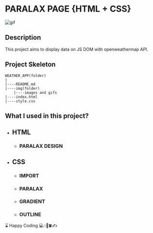 # PARALAX PAGE {HTML + CSS}

![gif](./img/parallax_page.gif)

## Description
This project aims to display data on JS DOM with openweathermap API.

## Project Skeleton 

```
WEATHER_APP(folder)
|
|----README.md
|----img(folder)
    |----images and gifs
|----index.html
|----style.css
```

## What I used in this project?

- ## HTML
  - ### PARALAX DESIGN
- ## CSS
  - ### IMPORT
  - ### PARALAX
  - ### GRADIENT
  - ### OUTLINE

<left> ⌛ Happy Coding  💻🎶🍕🍀✍ </left>